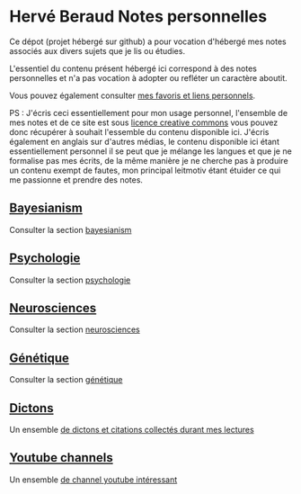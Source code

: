# Hervé Beraud Notes personnelles

Ce dépot (projet hébergé sur github) a pour vocation
d'hébergé mes notes associés aux divers sujets que je lis ou étudies.

L'essentiel du contenu présent hébergé ici correspond à des notes
personnelles et n'a pas vocation à adopter ou refléter un caractère aboutit.

Vous pouvez également consulter [mes favoris et liens personnels](/bookmarks).

PS : J'écris ceci essentiellement pour mon usage personnel, l'ensemble de mes
notes et de ce site est sous [licence creative commons](https://creativecommons.org/licenses/?lang=fr-FR)
vous pouvez donc récupérer à souhait l'essemble du contenu disponible ici.
J'écris également en anglais sur d'autres médias, le contenu disponible ici
étant essentiellement personnel il se peut que je mélange les langues 
et que je ne formalise pas mes écrits, de la même manière je ne cherche pas à
produire un contenu exempt de fautes, mon principal leitmotiv étant étuider
ce qui me passionne et prendre des notes.

## [Bayesianism](sections/bayesianism.md)

Consulter la section [bayesianism](sections/bayesianism.md)

## [Psychologie](sections/psychology/README.md)

Consulter la section [psychologie](sections/psychology/README.md)

## [Neurosciences](sections/neurosciences.md)

Consulter la section [neurosciences](sections/neurosciences.md)

## [Génétique](sections/genetique.md)

Consulter la section [génétique](sections/genetique.md)

## [Dictons](sections/dictons.md)

Un ensemble [de dictons et citations collectés durant mes lectures](sections/dictons.md)

## [Youtube channels](sections/youtube.md)

Un ensemble [de channel youtube intéressant](sections/youtube.md)
